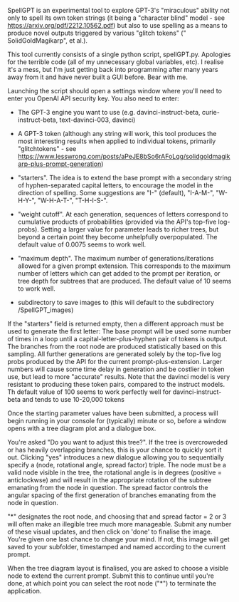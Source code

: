 SpellGPT is an experimental tool to explore GPT-3's "miraculous" ability not only to spell its own token strings (it being a "character blind" model - see https://arxiv.org/pdf/2212.10562.pdf) but also to use spelling as a means to produce novel outputs triggered by various "glitch tokens" (" SolidGoldMagikarp", et al.).

This tool currently consists of a single python script, spellGPT.py. Apologies for the terrible code (all of my unnecessary global variables, etc). I realise it's a mess, but I'm just getting back into programming after many years away from it and have never built a GUI before. Bear with me.

Launching the script should open a settings window where you'll need to enter you OpenAI API security key.
You also need to enter:

* The GPT-3 engine you want to use (e.g. davinci-instruct-beta, curie-instruct-beta, text-davinci-003, davinci)

* A GPT-3 token (although any string will work, this tool produces the most interesting results when applied to individual tokens, primarily "glitchtokens" - see https://www.lesswrong.com/posts/aPeJE8bSo6rAFoLqg/solidgoldmagikarp-plus-prompt-generation)

* "starters". The idea is to extend the base prompt with a secondary string of hyphen-separated capital letters, to encourage the model in the direction of spelling. Some suggestions are "I-" (default), "I-A-M-", "W-H-Y-", "W-H-A-T-", "T-H-I-S-".

* "weight cutoff". At each generation, sequences of letters correspond to cumulative products of probabilities (provided via the API's top-five log-probs). Setting a larger value for parameter leads to richer trees, but beyond a certain point they become unhelpfully overpopulated. The default value of 0.0075 seems to work well.

* "maximum depth". The maximum number of generations/iterations allowed for a given prompt extension. This corresponds to the maximum number of letters which can get added to the prompt per iteration, or tree depth for subtrees that are produced. The default value of 10 seems to work well.

* subdirectory to save images to (this will default to the subdirectory /SpellGPT_images)

If the "starters" field is returned empty, then a different approach must be used to generate the first letter: The base prompt will be used some number of times in a loop until a capital-letter-plus-hyphen pair of tokens is output. The branches from the root node are produced statistically based on this sampling. All further generations are generated solely by the top-five log probs produced by the API for the current prompt-plus-extension. Larger numbers will cause some time delay in generation and be costlier in token use, but lead to more "accurate" results. Note that the davinci model is very resistant to producing these token pairs, compared to the instruct models. Th default value of 100 seems to work perfectly well for davinci-instruct-beta and tends to use 10-20,000 tokens


Once the starting parameter values have been submitted, a process will begin running in your console for (typically) minute or so, before a window opens with a tree diagram plot and a dialogue box.

You're asked "Do you want to adjust this tree?". If the tree is overcroweded or has heavily overlapping branches, this is your chance to quickly sort it out. Clicking "yes" introduces a new dialogue allowing you to sequentially specify a (node, rotational angle, spread factor) triple. The node must be a valid node visible in the tree, the rotational angle is in degrees (positive = anticlockwse) and will result in the appropriate rotation of the subtree emanating from the node in question. The spread factor controls the angular spacing of the first generation of branches emanating from the node in question. 

"*" designates the root node, and choosing that and spread factor = 2 or 3 will often make an illegible tree much more manageable.
Submit any number of these visual updates, and then click on 'done' to finalise the image. You're given one last chance to change your mind. If not, this image will get saved to your subfolder, timestamped and named according to the current prompt.

When the tree diagram layout is finalised, you are asked to choose a visible node to extend the current prompt. Submit this to continue until you're done, at which point you can select the root node ("*") to terminate the application. 

